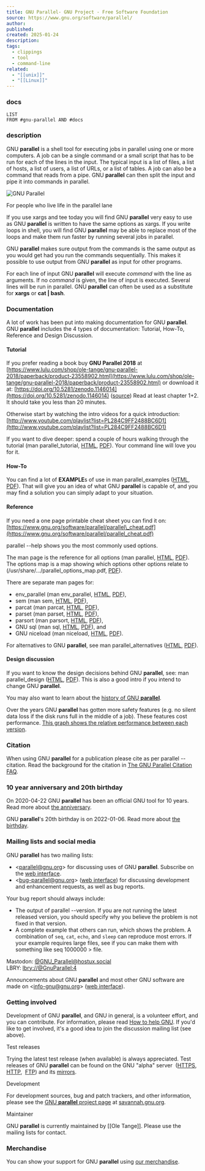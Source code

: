 ```yaml
---
title: GNU Parallel- GNU Project - Free Software Foundation
source: https://www.gnu.org/software/parallel/
author: 
published: 
created: 2025-01-24
description: 
tags:
  - clippings
  - tool
  - command-line
related:
  - "[[unix]]"
  - "[[Linux]]"
---
```

### docs
```dataview
LIST
FROM #gnu-parallel AND #docs 
```
### description

GNU **parallel** is a shell tool for executing jobs in parallel using one or more computers. A job can be a single command or a small script that has to be run for each of the lines in the input. The typical input is a list of files, a list of hosts, a list of users, a list of URLs, or a list of tables. A job can also be a command that reads from a pipe. GNU **parallel** can then split the input and pipe it into commands in parallel.

![GNU Parallel](https://www.gnu.org/software/parallel/logo-gray+black300.png "GNU Parallel")

For people who live life in the parallel lane

If you use xargs and tee today you will find GNU **parallel** very easy to use as GNU **parallel** is written to have the same options as xargs. If you write loops in shell, you will find GNU **parallel** may be able to replace most of the loops and make them run faster by running several jobs in parallel.

GNU **parallel** makes sure output from the commands is the same output as you would get had you run the commands sequentially. This makes it possible to use output from GNU **parallel** as input for other programs.

For each line of input GNU **parallel** will execute *command* with the line as arguments. If no *command* is given, the line of input is executed. Several lines will be run in parallel. GNU **parallel** can often be used as a substitute for **xargs** or **cat | bash**.

### Documentation

A lot of work has been put into making documentation for GNU **parallel**. GNU **parallel** includes the 4 types of documentation: Tutorial, How-To, Reference and Design Discussion.

#### Tutorial

If you prefer reading a book buy **GNU Parallel 2018** at [https://www.lulu.com/shop/ole-tange/gnu-parallel-2018/paperback/product-23558902.html](https://www.lulu.com/shop/ole-tange/gnu-parallel-2018/paperback/product-23558902.html) or download it at: [https://doi.org/10.5281/zenodo.1146014](https://doi.org/10.5281/zenodo.1146014) ([source](https://gitlab.com/ole.tange/gnu-parallel-book)) Read at least chapter 1+2. It should take you less than 20 minutes.

Otherwise start by watching the intro videos for a quick introduction: [http://www.youtube.com/playlist?list=PL284C9FF2488BC6D1](http://www.youtube.com/playlist?list=PL284C9FF2488BC6D1)

If you want to dive deeper: spend a couple of hours walking through the tutorial (man parallel\_tutorial, [HTML](https://www.gnu.org/software/parallel/parallel_tutorial.html), [PDF](https://www.gnu.org/software/parallel/parallel_tutorial.pdf)). Your command line will love you for it.

#### How-To

You can find a lot of **EXAMPLE**s of use in man parallel\_examples ([HTML](https://www.gnu.org/software/parallel/parallel_examples.html), [PDF](https://www.gnu.org/software/parallel/parallel_examples.pdf)). That will give you an idea of what GNU **parallel** is capable of, and you may find a solution you can simply adapt to your situation.

#### Reference

If you need a one page printable cheat sheet you can find it on: [https://www.gnu.org/software/parallel/parallel\_cheat.pdf](https://www.gnu.org/software/parallel/parallel_cheat.pdf)

parallel --help shows you the most commonly used options.

The man page is the reference for all options (man parallel, [HTML](https://www.gnu.org/software/parallel/man.html), [PDF](https://www.gnu.org/software/parallel/parallel.pdf)). The options map is a map showing which options other options relate to (/usr/share/.../parallel\_options\_map.pdf, [PDF](https://www.gnu.org/software/parallel/parallel_options_map.pdf)).

There are separate man pages for:

- env\_parallel (man env\_parallel, [HTML](https://www.gnu.org/software/parallel/env_parallel.html), [PDF](https://www.gnu.org/software/parallel/env_parallel.pdf)),
- sem (man sem, [HTML](https://www.gnu.org/software/parallel/sem.html), [PDF](https://www.gnu.org/software/parallel/sem.pdf)),
- parcat (man parcat, [HTML](https://www.gnu.org/software/parallel/parcat.html), [PDF](https://www.gnu.org/software/parallel/parcat.pdf)),
- parset (man parset, [HTML](https://www.gnu.org/software/parallel/parset.html), [PDF](https://www.gnu.org/software/parallel/parset.pdf)),
- parsort (man parsort, [HTML](https://www.gnu.org/software/parallel/parsort.html), [PDF](https://www.gnu.org/software/parallel/parsort.pdf)),
- GNU sql (man sql, [HTML](https://www.gnu.org/software/parallel/sql.html), [PDF](https://www.gnu.org/software/parallel/sql.pdf)), and
- GNU niceload (man niceload, [HTML](https://www.gnu.org/software/parallel/niceload.html), [PDF](https://www.gnu.org/software/parallel/niceload.pdf)).

For alternatives to GNU **parallel**, see man parallel\_alternatives ([HTML](https://www.gnu.org/software/parallel/parallel_alternatives.html), [PDF](https://www.gnu.org/software/parallel/parallel_alternatives.pdf)).

#### Design discussion

If you want to know the design decisions behind GNU **parallel**, see: man parallel\_design ([HTML](https://www.gnu.org/software/parallel/parallel_design.html), [PDF](https://www.gnu.org/software/parallel/parallel_design.pdf)). This is also a good intro if you intend to change GNU **parallel**.

You may also want to learn about the [history of GNU **parallel**](https://www.gnu.org/software/parallel/history.html).

Over the years GNU **parallel** has gotten more safety features (e.g. no silent data loss if the disk runs full in the middle of a job). These features cost performance. [This graph shows the relative performance between each version](https://www.gnu.org/software/parallel/parallel-process-time-3000-1000.pdf).

### Citation

When using GNU **parallel** for a publication please cite as per parallel --citation. Read the background for the citation in [The GNU Parallel Citation FAQ](https://git.savannah.gnu.org/cgit/parallel.git/tree/doc/citation-notice-faq.txt).

### 10 year anniversary and 20th birthday

On 2020-04-22 GNU **parallel** has been an official GNU tool for 10 years. Read more about [the anniversary](https://www.gnu.org/software/parallel/10-years-anniversary.html).

GNU **parallel**'s 20th birthday is on 2022-01-06. Read more about [the birthday](https://www.gnu.org/software/parallel/20th-birthday.html).

### Mailing lists and social media

GNU **parallel** has two mailing lists:

- <[parallel@gnu.org](https://www.gnu.org/software/parallel/)\> for discussing uses of GNU **parallel**. Subscribe on the [web interface](https://lists.gnu.org/mailman/listinfo/parallel).
- <[bug-parallel@gnu.org](https://www.gnu.org/software/parallel/)\> ([web interface](https://lists.gnu.org/mailman/listinfo/bug-parallel)) for discussing development and enhancement requests, as well as bug reports.

Your bug report should always include:

- The output of parallel --version. If you are not running the latest released version, you should specify why you believe the problem is not fixed in that version.
- A complete example that others can run, which shows the problem. A combination of `seq`, `cat`, `echo`, and `sleep` can reproduce most errors. If your example requires large files, see if you can make them with something like seq 1000000 > file.

Mastodon: [@GNU\_Parallel@hostux.social](https://hostux.social/@GNU_Parallel)  
LBRY: [lbry://@GnuParallel:4](https://odysee.com/@GnuParallel:4)

Announcements about GNU **parallel** and most other GNU software are made on <[info-gnu@gnu.org](https://www.gnu.org/software/parallel/)\> ([web interface](https://lists.gnu.org/mailman/listinfo/info-gnu)).

### Getting involved

Development of GNU **parallel**, and GNU in general, is a volunteer effort, and you can contribute. For information, please read [How to help GNU](https://www.gnu.org/help/). If you'd like to get involved, it's a good idea to join the discussion mailing list (see above).

Test releases

Trying the latest test release (when available) is always appreciated. Test releases of GNU **parallel** can be found on the GNU "alpha" server  ([HTTPS](https://alpha.gnu.org/gnu/parallel/),  [HTTP](http://alpha.gnu.org/gnu/parallel/),  [FTP](https://alpha.gnu.org/gnu/parallel/)) and its [mirrors](https://www.gnu.org/prep/ftp.html).

Development

For development sources, bug and patch trackers, and other information, please see the [GNU **parallel** project page](https://savannah.gnu.org/projects/parallel/) at [savannah.gnu.org](https://savannah.gnu.org/).

Maintainer

GNU **parallel** is currently maintained by [[Ole Tange]]. Please use the mailing lists for contact.

### Merchandise

You can show your support for GNU **parallel** using [our merchandise](https://gnuparallel.threadless.com/designs/gnu-parallel).

